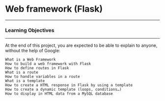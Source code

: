 # Web framework (Flask)
---
### Learning Objectives
---
At the end of this project, you are expected to be able to explain to anyone, without the help of Google:

~~~
What is a Web Framework
How to build a web framework with Flask
How to define routes in Flask
What is a route
How to handle variables in a route
What is a template
How to create a HTML response in Flask by using a template
How to create a dynamic template (loops, conditions…)
How to display in HTML data from a MySQL database
~~~
